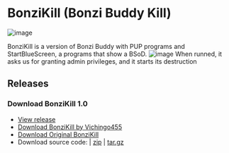 # BonziKill (Bonzi Buddy Kill)
![image](https://user-images.githubusercontent.com/59311016/125799613-9e6f1b7e-a7bd-45bc-94d0-a7d71a6567ee.png)

BonziKill is a version of Bonzi Buddy with PUP programs and StartBlueScreen, a programs that show a BSoD.
![image](https://user-images.githubusercontent.com/59311016/125799374-75fb2655-de3e-400b-8bca-fa90d284f55d.png)
When runned, it asks us for granting admin privileges, and it starts its destruction
## Releases
### Download BonziKill 1.0
- [View release](https://github.com/Vichingo455/BonziKill/releases/tag/1.0)
- [Download BonziKill by Vichingo455](https://github.com/Vichingo455/BonziKill/releases/download/1.0/BonziKillSetup.exe)
- [Download Original BonziKill](https://github.com/Vichingo455/BonziKill/releases/download/1.0/OriginalBonziKill.exe)
- Download source code: | [zip](https://github.com/Vichingo455/BonziKill/archive/refs/tags/1.0.zip) | [tar.gz](https://github.com/Vichingo455/BonziKill/archive/refs/tags/1.0.tar.gz)
